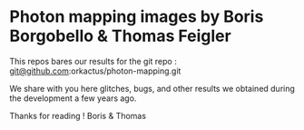 # Photon mapping images by Boris Borgobello & Thomas Feigler

This repos bares our results for the git repo :
git@github.com:orkactus/photon-mapping.git

We share with you here glitches, bugs, and other results we obtained during the development a few years ago.

Thanks for reading !
Boris & Thomas